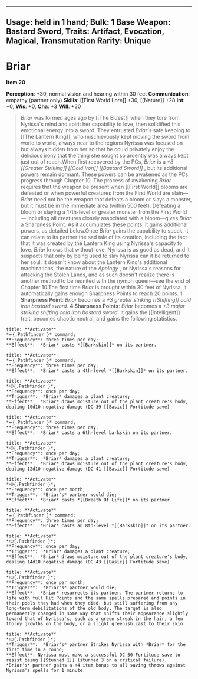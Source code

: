 
---
Usage: held in 1 hand;
Bulk: 1
Base Weapon: Bastard Sword,
Traits: Artifact, Evocation, Magical, Transmutation
Rarity: Unique
---

# Briar

**Item 20**

**Perception**: +30, normal vision and hearing within 30 feet
**Communication**: empathy (partner only)
**Skills**:  [[First World Lore]] +30, [[Nature]] +28
**Int**: +0,
**Wis**: +0,
**Cha**: +3
**Will**: +30

> *Briar* was formed ages ago by [[The Eldest]] when they tore from Nyrissa's mind and spirit her capability to love, then solidified this emotional energy into a sword. They entrusted *Briar's* safe keeping to [[The Lantern King]], who mischievously kept moving the sword from world to world, always near to the regions Nyrissa was focused on but always hidden from her so that he could privately enjoy the delicious irony that the thing she sought so ardently was always kept just out of reach.When first recovered by the PCs, *Briar* is a *+3 [[Greater Striking]] [[Cold Iron]] [[Bastard Sword]]* , but its additional powers remain dormant. These powers can be awakened as the PCs progress through Chapter 10. The process of awakening *Briar* requires that the weapon be present when [[First World]] blooms are defeated or when powerful creatures from the First World are slain— *Briar* need not be the weapon that defeats a bloom or slays a monster, but it must be in the immediate area (within 500 feet). Defeating a bloom or slaying a 17th-level or greater monster from the First World— including all creatures closely associated with a bloom—gives *Briar* a Sharpness Point. As it accumulates these points, it gains additional powers, as detailed below.Once *Briar* gains the capability to speak, it can relate to its partner the sad tale of its creation, including the fact that it was created by the Lantern King using Nyrissa's capacity to love. *Briar* knows that without love, Nyrissa is as good as dead, and it suspects that only by being used to slay Nyrissa can it be returned to her soul. It doesn't know about the Lantern King's additional machinations, the nature of the *Apology* , or Nyrissa's reasons for attacking the Stolen Lands, and as such doesn't realize there is another method to be reunited with the nymph queen—see the end of Chapter 10.The first time *Briar* is brought within 30 feet of Nyrissa, it automatically gains enough Sharpness Points to reach 20 points.
**1 Sharpness Point**:  *Briar* becomes a *+3 greater striking [[Shifting]] cold iron bastard sword*.
**4 Sharpness Points**:  *Briar* becomes a *+3 major striking shifting cold iron bastard sword*. It gains the [[Intelligent]] trait, becomes chaotic neutral, and gains the following statistics.


```ad-embed-ability
title: **Activate**
*⬻{.Pathfinder }* command; 
**Frequency**: three times per day;
**Effect**:  *Briar* casts *[[Barkskin]]* on its partner.

```

```ad-embed-ability
title: **Activate**
*⬻{.Pathfinder }* command; 
**Frequency**: three times per day;
**Effect**:  *Briar* casts a 4th-level *[[Barkskin]]* on its partner.

```

```ad-embed-ability
title: **Activate**
*⬲{.Pathfinder }*; 
**Frequency**: once per day;
**Trigger**:  *Briar* damages a plant creature;
**Effect**:  *Briar* draws moisture out of the plant creature's body, dealing 10d10 negative damage (DC 39 [[Basic]] Fortitude save)

```

```ad-embed-ability
title: **Activate**
*⬻{.Pathfinder }* command; 
**Frequency**: three times per day;
**Effect**:  *Briar* casts a 6th-level barkskin on its partner.

```

```ad-embed-ability
title: **Activate**
*⬲{.Pathfinder }*; 
**Frequency**: once per day;
**Trigger**:  *Briar* damages a plant creature;
**Effect**:  *Briar* draws moisture out of the plant creature's body, dealing 12d10 negative damage (DC 41 [[Basic]] Fortitude save)

```

```ad-embed-ability
title: **Activate**
*⬲{.Pathfinder }*; 
**Frequency**: once per month;
**Trigger**:  *Briar's* partner would die;
**Effect**:  *Briar* casts *[[Breath Of Life]]* on its partner.

```

```ad-embed-ability
title: **Activate**
*⬻{.Pathfinder }* command; 
**Frequency**: three times per day;
**Effect**:  *Briar* casts an 8th-level *[[Barkskin]]* on its partner.

```

```ad-embed-ability
title: **Activate**
*⬲{.Pathfinder }*; 
**Frequency**: once per day;
**Trigger**:  *Briar* damages a plant creature;
**Effect**:  *Briar* draws moisture out of the plant creature's body, dealing 14d10 negative damage (DC 43 [[Basic]] Fortitude save)

```

```ad-embed-ability
title: **Activate**
*⬲{.Pathfinder }*; 
**Frequency**: once per month;
**Trigger**:  *Briar's* partner would die;
**Effect**:  *Briar* resurrects its partner. The partner returns to life with full Hit Points and the same spells prepared and points in their pools they had when they died, but still suffering from any long-term debilitations of the old body. The target is also permanently changed in some way that shifts their appearance slightly toward that of Nyrissa's, such as a green streak in the hair, a few thorny growths on the body, or a slight greenish cast to their skin.

```

```ad-embed-ability
title: **Activate**
*⬲{.Pathfinder }*; 
**Trigger**:  *Briar's* partner Strikes Nyrissa with *Briar* for the first time in a round;
**Effect**: Nyrissa must make a successful DC 50 Fortitude save to resist being [[Stunned 1]] (stunned 3 on a critical failure). *Briar's* partner gains a +4 item bonus to all saving throws against Nyrissa's spells for 1 minute.

```
